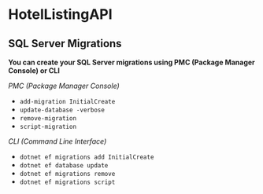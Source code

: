# HotelListingAPI

## SQL Server Migrations

**You can create your SQL Server migrations using PMC (Package Manager Console) or CLI**

_PMC (Package Manager Console)_

- `add-migration InitialCreate`
- `update-database -verbose`
- `remove-migration`
- `script-migration`

_CLI (Command Line Interface)_

- `dotnet ef migrations add InitialCreate`
- `dotnet ef database update`
- `dotnet ef migrations remove`
- `dotnet ef migrations script`
